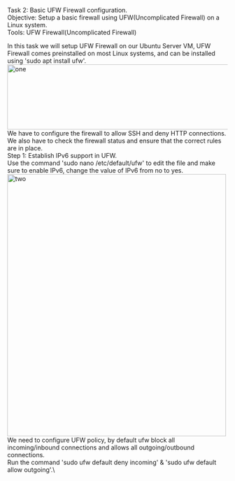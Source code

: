 Task 2: Basic UFW Firewall configuration.\
Objective: Setup a basic firewall using UFW(Uncomplicated Firewall) on a Linux system.\
Tools: UFW Firewall(Uncomplicated Firewall)

In this task we will setup UFW Firewall on our Ubuntu Server VM, UFW Firewall comes preinstalled on most Linux systems, and can be installed using 'sudo apt install ufw'.\
<img width="522" height="149" alt="one" src="https://github.com/user-attachments/assets/01b377bf-6937-40fd-84e0-abccc4a2928d" />\
We have to configure the firewall to allow SSH and deny HTTP connections. We also have to check the firewall status and ensure that the correct rules are in place.\
Step 1: Establish IPv6 support in UFW.\
Use the command 'sudo nano /etc/default/ufw' to edit the file and make sure to enable IPv6, change the value of IPv6 from no to yes.\
<img width="500" height="600" alt="two" src="https://github.com/user-attachments/assets/9c6930cc-22da-4130-ab68-884fc9ed3db2" />\
We need to configure UFW policy, by default ufw block all incoming/inbound connections and allows all outgoing/outbound connections.\
Run the command 'sudo ufw default deny incoming' & 'sudo ufw default allow outgoing'.\



